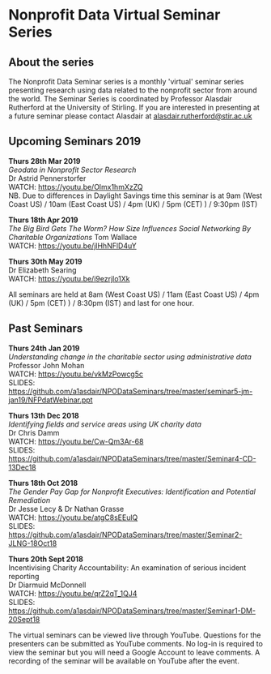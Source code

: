 # Nonprofit Data Virtual Seminar Series

## About the series  
The Nonprofit Data Seminar series is a monthly 'virtual' seminar series presenting research using data related to the nonprofit sector from around the world. The Seminar Series is coordinated by Professor Alasdair Rutherford at the University of Stirling. If you are interested in presenting at a future seminar please contact Alasdair at alasdair.rutherford@stir.ac.uk


## Upcoming Seminars 2019
  
  
**Thurs 28th Mar 2019**  
 _Geodata in Nonprofit Sector Research_  
Dr Astrid Pennerstorfer  
WATCH: https://youtu.be/Olmx1hmXzZQ  
NB. Due to differences in Daylight Savings time this seminar is at 9am (West Coast US) / 10am (East Coast US) / 4pm (UK) / 5pm (CET) ) / 9:30pm (IST)
  
**Thurs 18th Apr 2019**  
_The Big Bird Gets The Worm? How Size Influences Social Networking By Charitable Organizations_
Tom Wallace  
WATCH: https://youtu.be/jlHhNFlD4uY
  
**Thurs 30th May 2019**  
Dr Elizabeth Searing  
WATCH: https://youtu.be/i9ezrjlo1Xk

All seminars are held at 8am (West Coast US) / 11am (East Coast US) / 4pm (UK) / 5pm (CET) ) / 8:30pm (IST) and last for one hour. 
  




## Past Seminars  
  
**Thurs 24th Jan 2019**   
 _Understanding change in the charitable sector using administrative data_  
Professor John Mohan  
WATCH: https://youtu.be/vkMzPowcg5c   
SLIDES: https://github.com/a1asdair/NPODataSeminars/tree/master/seminar5-jm-jan19/NFPdatWebinar.ppt  
  
 
**Thurs 13th Dec 2018**  
_Identifying fields and service areas using UK charity data_  
Dr Chris Damm  
WATCH: https://youtu.be/Cw-Qm3Ar-68  
SLIDES: https://github.com/a1asdair/NPODataSeminars/tree/master/Seminar4-CD-13Dec18
  
  
**Thurs 18th Oct 2018**  
_The Gender Pay Gap for Nonprofit Executives: Identification and Potential Remediation_  
Dr Jesse Lecy & Dr Nathan Grasse  
WATCH: https://youtu.be/atgC8sEEulQ  
SLIDES: https://github.com/a1asdair/NPODataSeminars/tree/master/Seminar2-JLNG-18Oct18  


**Thurs 20th Sept 2018**  
Incentivising Charity Accountability: An	examination of serious incident reporting  
Dr Diarmuid McDonnell  
WATCH: https://youtu.be/qrZ2qT_1QJ4  
SLIDES: https://github.com/a1asdair/NPODataSeminars/tree/master/Seminar1-DM-20Sept18  

The virtual seminars can be viewed live through YouTube. Questions for the presenters can be submitted as YouTube comments. No log-in is required to view the seminar but you will need a Google Account to leave comments. A recording of the seminar will be available on YouTube after the event.


